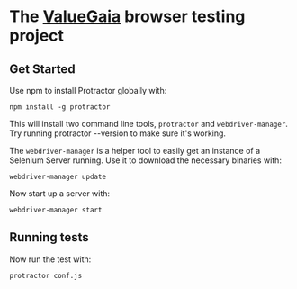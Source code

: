 # The [ValueGaia](valuegaia.com.br) browser testing project

## Get Started
Use npm to install Protractor globally with:

```shell
npm install -g protractor
```

This will install two command line tools, `protractor` and `webdriver-manager`. Try running protractor --version to make sure it's working.

The `webdriver-manager` is a helper tool to easily get an instance of a Selenium Server running. Use it to download the necessary binaries with:

```shell
webdriver-manager update
```

Now start up a server with:

```shell
webdriver-manager start
```

## Running tests
Now run the test with:

```shell
protractor conf.js
```
